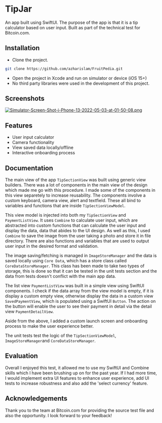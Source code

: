 # TipJar
An app built using SwiftUI. The purpose of the app is that it is a tip calculator based on user input. Built as part of the technical test for Bitcoin.com.

## Installation

- Clone the project.

```bash
git clone https://github.com/azharislam/FruitPedia.git
```
- Open the project in Xcode and run on simulator or device (iOS 15+)
- No third party libraries were used in the development of this project.


## Screenshots

[![Simulator-Screen-Shot-i-Phone-13-2022-05-03-at-01-50-08.png](https://i.postimg.cc/DZGP2nV8/Simulator-Screen-Shot-i-Phone-13-2022-05-03-at-01-50-08.png)](https://postimg.cc/tZXxk04j)

## Features

- User input calculator 
- Camera functionality
- View saved data locally/offline
- Interactive onboarding process

## Documentation

The main view of the app ```TipSectionView``` was built using generic view builders. There was a lot of 
components in the main view of the design which made me go with this procedure. I made some of the components in this view separetely to increase reusability. The components involve a custom keyboard,
camera view, alert and textfield. These all bind to variables and functions that are inside ```TipSectionViewModel```. 

This view model is injected into both my ```TipSectionView``` and ```PaymentListView```. It uses ```Combine``` to calculate user input, which are abstracted into custom functions that can calculate the user input and display the data, data that abides to the UI design. As well as this, I used ```Combine``` to save the image from the user taking a photo and store it in file directory. There are also functions and variables that are used to output user input in the desired format and validation.

The image saving/fetching is managed in ```ImageStoreManager``` and the data is saved locally using ```Core Data```, which has a store class called ```CoreDataStoreManager```. This class has been made to take two types of storage, this is done so that it can be tested in the unit tests section and the data from tests doesn't conflict with the main app data. 

The list view ```PaymentListView``` was built in a simple view using SwiftUI components. I check if the data array from the view model is empty, if it is display a custom empty view, otherwise display
the data in a custom view ```SavedPaymentView```, which is populated using a SwiftUI ```Button```. The action on the button will enable the user to see their payment in detail via the detail view ```PaymentDetailView```.

Aside from the above, I added a custom launch screen and onboarding process to make the user experience better. 

The unit tests test the logic of the ```TipSectionViewModel```, ```ImageStoreManager```and ```CoreDataStoreManager```.

## Evaluation

Overall I enjoyed this test, it allowed me to use my SwiftUI and Combine skills which I have been brushing up on for the past year. If I had more time,
I would implement extra UI features to enhance user experience, add UI tests to increase robustness and also add the 'select currency' feature.

## Acknowledgements

Thank you to the team at Bitcoin.com for providing the source test file and also the opportunity. I look forward to your feedback! 
